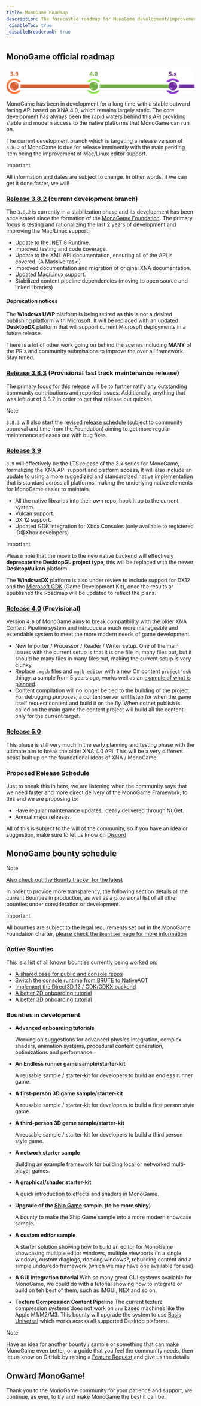 ```yaml
---
title: MonoGame Roadmap
description: The forecasted roadmap for MonoGame development/improvement, including lists of bounties in development.
_disableToc: true
_disableBreadcrumb: true
---
```


## MonoGame official roadmap

![Roadmap](./images/Roadmap.png)

MonoGame has been in development for a long time with a stable outward facing API based on XNA 4.0, which remains largely static.  The core development has always been the rapid waters behind this API providing stable and modern access to the native platforms that MonoGame can run on.

The current development branch which is targeting a release version of `3.8.2` of MonoGame is due for release imminently with the main pending item being the improvement of Mac/Linux editor support.

> [!IMPORTANT]
> All information and dates are subject to change.  In other words, if we can get it done faster, we will!

### [Release 3.8.2](https://github.com/MonoGame/MonoGame/milestone/20) (current development branch)

The `3.8.2` is currently in a stabilization phase and its development has been accelerated since the formation of the [MonoGame Foundation](https://monogame.net/about/).  The primary focus is testing and rationalizing the last 2 years of development and improving the Mac/Linux support:

* Update to the .NET 8 Runtime.
* Improved testing and code coverage.
* Update to the XML API documentation, ensuring all of the API is covered. (A Massive task!)
* Improved documentation and migration of original XNA documentation.
* Updated Mac/Linux support.
* Stabilized content pipeline dependencies (moving to open source and linked libraries)

#### Deprecation notices

The **Windows UWP** platform is being retired as this is not a desired publishing platform with Microsoft.  It will be replaced with an updated **DesktopDX** platform that will support current Microsoft deployments in a future release. 

There is a lot of other work going on behind the scenes including **MANY** of the PR's and community submissions to improve the over all framework.  Stay tuned.

### [Release 3.8.3](https://github.com/MonoGame/MonoGame/milestone/21) (Provisional fast track maintenance release)

The primary focus for this release will be to further ratify any outstanding community contributions and reported issues.  Additionally, anything that was left out of 3.8.2 in order to get that release out quicker.

> [!NOTE]
> `3.8.3` will also start the [revised release schedule](#proposed-release-schedule) (subject to community approval and time from the Foundation) aiming to get more regular maintenance releases out with bug fixes.

### [Release 3.9](https://github.com/MonoGame/MonoGame/milestone/17)

`3.9` will effectively be the LTS release of the 3.x series for MonoGame, formalizing the XNA API support and platform access, it will also include an update to using a more ruggedized and standardized native implementation that is standard across all platforms, making the underlying native elements for MonoGame easier to maintain.

* All the native libraries into their own repo, hook it up to the current system.
* Vulcan support.
* DX 12 support.
* Updated GDK integration for Xbox Consoles (only available to registered ID@Xbox developers)

> [!IMPORTANT]
> Please note that the move to the new native backend will effectively **deprecate the DesktopGL project type**, this will be replaced with the newer **DesktopVulkan** platform.
>
> The **WindowsDX** platform is also under review to include support for DX12 and the [Microsoft GDK](https://github.com/microsoft/GDK) (Game Development Kit), once the results ar epublished the Roadmap will be updated to reflect the plans.

### [Release 4.0](https://github.com/MonoGame/MonoGame/milestone/10) (Provisional)

Version `4.0` of MonoGame aims to break compatibility with the older XNA Content Pipeline system and introduce a much more manageable and extendable system to meet the more modern needs of game development.

* New Importer / Processor / Reader / Writer setup.
    One of the main issues with the current setup is that it is one file in, many files out, but it should be many files in many files out, making the current setup is very clunky.
* Replace `.mgcb` files and `mgcb-editor` with a new C# content `project'esk` thingy, a sample from 5 years ago, works well as an [example of what is planned](https://gist.github.com/harry-cpp/76f62c79d96dec9de13f3923fc329784).
* Content compilation will no longer be tied to the building of the project.
    For debugging purposes, a content server will listen for when the game itself request content and build it on the fly.
    When dotnet publish is called on the main game the content project will build all the content only for the current target.

### [Release 5.0](https://github.com/MonoGame/MonoGame/milestone/15)

This phase is still very much in the early planning and testing phase with the ultimate aim to break the older XNA 4.0 API. This will be a very different beast built up on the foundational ideas of XNA / MonoGame.

### Proposed Release Schedule

Just to sneak this in here, we are listening when the community says that we need faster and more direct delivery of the MonoGame Framework, to this end we are proposing to:

* Have regular maintenance updates, ideally delivered through NuGet.
* Annual major releases.

All of this is subject to the will of the community, so if you have an idea or suggestion, make sure to let us know on [Discord](https://discord.gg/monogame)

## MonoGame bounty schedule

> [!NOTE]
> [Also check out the Bounty tracker for the latest](https://github.com/MonoGame/MonoGame/issues/8120)

In order to provide more transparency, the following section details all the current Bounties in production, as well as a provisional list of all other bounties under consideration or development.

> [!IMPORTANT]
> All bounties are subject to the legal requirements set out in the MonoGame Foundation charter, [please check the `Bounties` page for more information](https://monogame.net/bounties/)

### Active Bounties

This is a list of all known bounties currently [being worked on](https://github.com/MonoGame/MonoGame/issues/8120):

* [A shared base for public and console repos](https://github.com/MonoGame/MonoGame/issues/8242)
* [Switch the console runtime from BRUTE to NativeAOT](https://github.com/MonoGame/MonoGame/issues/8194)
* [Implement the Direct3D 12 / GDK/GDKX backend](https://github.com/MonoGame/MonoGame/issues/8195)
* [A better 2D onboarding tutorial](https://github.com/MonoGame/MonoGame/issues/8317)
* [A better 3D onboarding tutorial](https://github.com/MonoGame/MonoGame/issues/8318)

### Bounties in development

* **Advanced onboarding tutorials**

    Working on suggestions for advanced physics integration, complex shaders, animation systems, procedural content generation, optimizations and performance.

* **An Endless runner game sample/starter-kit**

    A reusable sample / starter-kit for developers to build an endless runner game.

* **A first-person 3D game sample/starter-kit**

    A reusable sample / starter-kit for developers to build a first person style game.

* **A third-person 3D game sample/starter-kit**

    A reusable sample / starter-kit for developers to build a third person style game.

* **A network starter sample**

    Building an example framework for building local or networked multi-player games.

* **A graphical/shader starter-kit**

    A quick introduction to effects and shaders in MonoGame.

* **Upgrade of the [Ship Game](https://github.com/MonoGame/MonoGame.Samples/blob/3.8.1/ShipGame/README.md) sample. (to be more shiny)**

    A bounty to make the Ship Game sample into a more modern showcase sample.

* **A custom editor sample**

    A starter solution showing how to build an editor for MonoGame showcasing multiple editor windows, multiple viewports (in a single window), custom diaglogs, docking windows?, rebuilding content and a simple undo/redo framework (which we may have one available for use).

* **A GUI integration tutorial**
    With so many great GUI systems available for MonoGame, we could do with a tutorial showing how to integrate or build on teh best of them, such as IMGUI, NEX and so on.

* **Texture Compression Content Pipeline**
    The current texture compression systems does not work on `arm` based machines like the Apple M1/M2/M3. This bounty will upgrade the system to use [Basis Universal](https://github.com/BinomialLLC/basis_universal) which works across all supported Desktop plaforms.

> [!NOTE]
> Have an idea for another bounty / sample or something that can make MonoGame even better, or a guide that you feel the community needs, then let us know on GitHub by raising a [Feature Request](https://github.com/MonoGame/MonoGame/issues/new?assignees=&labels=Feature+Request&projects=&template=02_feature_request.yml) and give us the details.

## Onward MonoGame!

Thank you to the MonoGame community for your patience and support, we continue, as ever, to try and make MonoGame the best it can be.
